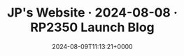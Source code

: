 ---
title: JP's Website · 2024-08-08 · RP2350 Launch Blog
slug: 20240809T111321
date: 2024-08-09T11:13:21+0000
params:
  url: https://thejpster.org.uk/blog/blog-2024-08-08/
tags:
- rust
- rpi
---